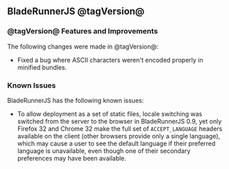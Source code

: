 ## BladeRunnerJS @tagVersion@

### @tagVersion@ Features and Improvements

The following changes were made in @tagVersion@:

- Fixed a bug where ASCII characters weren't encoded properly in minified bundles.

### Known Issues

BladeRunnerJS has the following known issues:

  * To allow deployment as a set of static files, locale switching was switched from the server to the browser in BladeRunnerJS 0.9, yet only Firefox 32 and Chrome 32 make the full set of `ACCEPT_LANGUAGE` headers available on the client (other browsers provide only a single language), which may cause a user to see the default language if their preferred language is unavailable, even though one of their secondary preferences may have been available.
